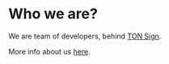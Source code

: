 # Who we are?
We are team of developers, behind [TON Sign](https://tonsign.ru).

More info about us [here](https://biscuitlov3r.github.io/tonsigndocs/aboutus).
